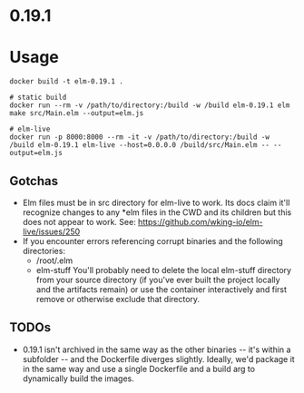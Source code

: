 # 0.19.1

# Usage
```
docker build -t elm-0.19.1 .

# static build
docker run --rm -v /path/to/directory:/build -w /build elm-0.19.1 elm make src/Main.elm --output=elm.js

# elm-live
docker run -p 8000:8000 --rm -it -v /path/to/directory:/build -w /build elm-0.19.1 elm-live --host=0.0.0.0 /build/src/Main.elm -- --output=elm.js
```

## Gotchas
- Elm files must be in src directory for elm-live to work. Its docs claim it'll
recognize changes to any *elm files in the CWD and its children but this does
not appear to work. See: https://github.com/wking-io/elm-live/issues/250
- If you encounter errors referencing corrupt binaries and the following directories:
    - /root/.elm
    - elm-stuff
You'll probably need to delete the local elm-stuff directory from your source
directory (if you've ever built the project locally and the artifacts remain)
or use the container interactively and first remove or otherwise exclude that
directory.

## TODOs
- 0.19.1 isn't archived in the same way as the other binaries -- it's within a
subfolder -- and the Dockerfile diverges slightly. Ideally, we'd package it in
the same way and use a single Dockerfile and a build arg to dynamically build
the images.

